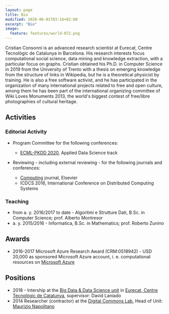 ```yaml
---
layout: page
title: Bio
modified: 2020-06-01T03:16+02:00
excerpt: "Bio"
image:
  feature: features/world-072.png
---
```


Cristian Consonni is an advanced research scientist at Eurecat, Centre
Tecnològic de Catalunya in Barcelona. His research interests focus
computational social science, data mining and knowledge extraction, with a
particular focus on graphs. Cristian obtained his Ph.D. in Computer Science in
2019 from the University of Trento with a thesis on emerging knowledge from
the structure of links in Wikipedia, but he is a theoretical physicist by
training. He is also a free software activist, and he has participated in the
organization of many international projects related to free and open culture,
among them he has been part of the international organizing committee of Wiki
Loves Monuments 2013, the world's biggest contest of free/libre photographies
of cultural heritage.

## Activities

### Editorial Activity

* Program Committee for the following conferences:
  * [ECML-PKDD 2020][ecml2020], Applied Data Science track

* Reviewing - including external reviewing - for the following journals
  and conferences:
  * [Computing][COMP] journal, Elsevier
  * ICDCS 2016, International Conference on Distributed Computing Systems

### Teaching

* from a. y. 2016/2017 to date - Algoritmi e Strutture Dati, B.Sc. in Computer Science;
  prof. Alberto Montresor
* a. y. 2015/2016 - Informatica, B.Sc. in Mathematics;
  prof. Roberto Zunino

## Awards

* 2016-2017 Microsoft Azure Research Award (CRM:0518942) - USD 20,000 as
  sponsored Microsoft Azure account, i. e. computational resources on
  [Microsoft Azure][azure]

## Positions

* 2018 - Intership at the [Big Data & Data Science unit][bigdata] in
  [Eurecat, Centre Tecnològic de Catalunya][eurecat], supervisor: David Laniado
* 2014 Researcher (contractor) at the [Digital Commons Lab][dcl],
  Head of Unit: [Maurizio Napolitano][napo]

[ecml2020]: https://ecmlpkdd2020.net/organisation/programcommittee/
[COMP]: https://www.springer.com/journal/607
[azure]: https://azure.microsoft.com/
[bigdata]: https://eurecat.org/en/field-of-knowledge/big-data-data-science/
[eurecat]: https://eurecat.org/
[dcl]: https://digitalcommonslab.fbk.eu/
[napo]: https://digitalcommonslab.fbk.eu/people/profile/napolita
